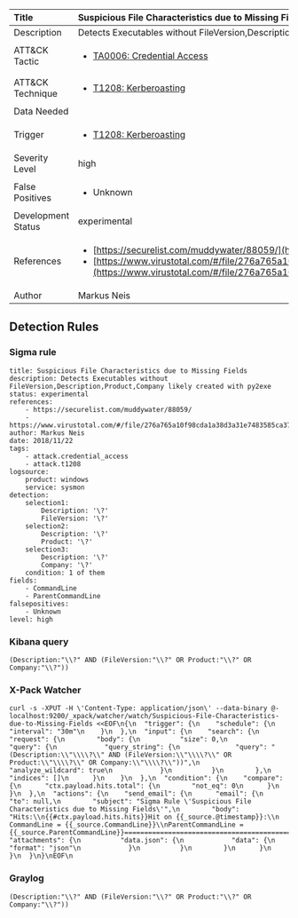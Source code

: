 | Title                | Suspicious File Characteristics due to Missing Fields                                                                                                                                                 |
|:---------------------|:------------------------------------------------------------------------------------------------------------------------------------------------------------|
| Description          | Detects Executables without FileVersion,Description,Product,Company likely created with py2exe                                                                                                                                           |
| ATT&amp;CK Tactic    | <ul><li>[TA0006: Credential Access](https://attack.mitre.org/tactics/TA0006)</li></ul>  |
| ATT&amp;CK Technique | <ul><li>[T1208: Kerberoasting](https://attack.mitre.org/techniques/T1208)</li></ul>                             |
| Data Needed          | <ul></ul>                                                         |
| Trigger              | <ul><li>[T1208: Kerberoasting](../Triggers/T1208.md)</li></ul>  |
| Severity Level       | high                                                                                                                                                 |
| False Positives      | <ul><li>Unknown</li></ul>                                                                  |
| Development Status   | experimental                                                                                                                                                |
| References           | <ul><li>[https://securelist.com/muddywater/88059/](https://securelist.com/muddywater/88059/)</li><li>[https://www.virustotal.com/#/file/276a765a10f98cda1a38d3a31e7483585ca3722ecad19d784441293acf1b7beb/detection](https://www.virustotal.com/#/file/276a765a10f98cda1a38d3a31e7483585ca3722ecad19d784441293acf1b7beb/detection)</li></ul>                                                          |
| Author               | Markus Neis                                                                                                                                                |


## Detection Rules

### Sigma rule

```
title: Suspicious File Characteristics due to Missing Fields
description: Detects Executables without FileVersion,Description,Product,Company likely created with py2exe
status: experimental
references:
    - https://securelist.com/muddywater/88059/
    - https://www.virustotal.com/#/file/276a765a10f98cda1a38d3a31e7483585ca3722ecad19d784441293acf1b7beb/detection
author: Markus Neis
date: 2018/11/22
tags:
    - attack.credential_access
    - attack.t1208
logsource:
    product: windows
    service: sysmon
detection:
    selection1:
        Description: '\?'
        FileVersion: '\?'
    selection2:
        Description: '\?'
        Product: '\?'
    selection3:
        Description: '\?'
        Company: '\?' 
    condition: 1 of them
fields:
    - CommandLine
    - ParentCommandLine
falsepositives:
    - Unknown
level: high

```





### Kibana query

```
(Description:"\\?" AND (FileVersion:"\\?" OR Product:"\\?" OR Company:"\\?"))
```





### X-Pack Watcher

```
curl -s -XPUT -H \'Content-Type: application/json\' --data-binary @- localhost:9200/_xpack/watcher/watch/Suspicious-File-Characteristics-due-to-Missing-Fields <<EOF\n{\n  "trigger": {\n    "schedule": {\n      "interval": "30m"\n    }\n  },\n  "input": {\n    "search": {\n      "request": {\n        "body": {\n          "size": 0,\n          "query": {\n            "query_string": {\n              "query": "(Description:\\"\\\\?\\" AND (FileVersion:\\"\\\\?\\" OR Product:\\"\\\\?\\" OR Company:\\"\\\\?\\"))",\n              "analyze_wildcard": true\n            }\n          }\n        },\n        "indices": []\n      }\n    }\n  },\n  "condition": {\n    "compare": {\n      "ctx.payload.hits.total": {\n        "not_eq": 0\n      }\n    }\n  },\n  "actions": {\n    "send_email": {\n      "email": {\n        "to": null,\n        "subject": "Sigma Rule \'Suspicious File Characteristics due to Missing Fields\'",\n        "body": "Hits:\\n{{#ctx.payload.hits.hits}}Hit on {{_source.@timestamp}}:\\n      CommandLine = {{_source.CommandLine}}\\nParentCommandLine = {{_source.ParentCommandLine}}================================================================================\\n{{/ctx.payload.hits.hits}}",\n        "attachments": {\n          "data.json": {\n            "data": {\n              "format": "json"\n            }\n          }\n        }\n      }\n    }\n  }\n}\nEOF\n
```





### Graylog

```
(Description:"\\?" AND (FileVersion:"\\?" OR Product:"\\?" OR Company:"\\?"))
```

